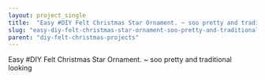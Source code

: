 ```yaml
---
layout: project_single
title:  "Easy #DIY Felt Christmas Star Ornament. ~ soo pretty and traditional looking"
slug: "easy-diy-felt-christmas-star-ornament-soo-pretty-and-traditional-looking"
parent: "diy-felt-christmas-projects"
---
```

Easy #DIY Felt Christmas Star Ornament. ~ soo pretty and traditional looking